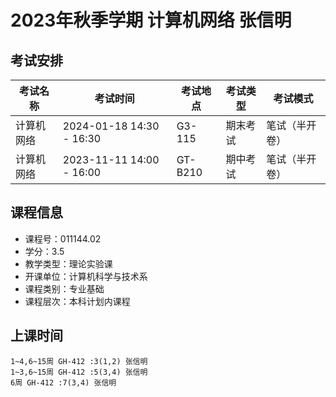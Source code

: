 # 2023年秋季学期 计算机网络 张信明




## 考试安排

| 考试名称 | 考试时间 | 考试地点 | 考试类型 | 考试模式 |
| -------- | -------- | -------- | -------- | -------- |
| 计算机网络 | 2024-01-18 14:30 - 16:30 | G3-115 | 期末考试 | 笔试（半开卷） |
| 计算机网络 | 2023-11-11 14:00 - 16:00 | GT-B210 | 期中考试 | 笔试（半开卷） |





## 课程信息

- 课程号：011144.02
- 学分：3.5
- 教学类型：理论实验课
- 开课单位：计算机科学与技术系
- 课程类别：专业基础
- 课程层次：本科计划内课程

## 上课时间

```
1~4,6~15周 GH-412 :3(1,2) 张信明
1~3,6~15周 GH-412 :5(3,4) 张信明
6周 GH-412 :7(3,4) 张信明
```

